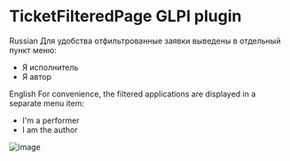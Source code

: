 # TicketFilteredPage GLPI plugin

Russian
Для удобства отфильтрованные заявки выведены в отдельный пункт меню:
 * Я исполнитель
 * Я автор


English
For convenience, the filtered applications are displayed in a separate menu item:
 * I'm a performer
 * I am the author


 ![image](https://github.com/user-attachments/assets/b8c5ae84-c5c1-49eb-bc37-904bbd1e455f)
